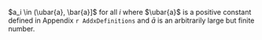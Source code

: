 $a_i \in (\ubar{a}, \bar{a}]$ for all $i$ where $\ubar{a}$ is a positive constant defined in Appendix `r AddxDefinitions` and $\bar{a}$ is an arbitrarily large but finite number.